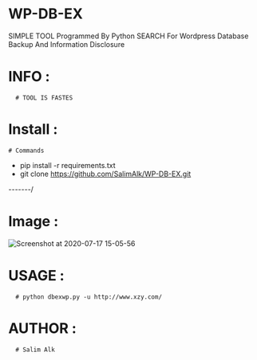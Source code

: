 # WP-DB-EX
SIMPLE TOOL Programmed By Python  SEARCH For Wordpress Database Backup And Information Disclosure 
# INFO : 
      # TOOL IS FASTES
# Install :
    # Commands
 - pip install -r requirements.txt
 - git clone https://github.com/SalimAlk/WP-DB-EX.git

-------/
# Image : 
![Screenshot at 2020-07-17 15-05-56](https://user-images.githubusercontent.com/38039089/87797393-22756a00-c83a-11ea-958e-ea0702e85fee.png)

# USAGE : 
      # python dbexwp.py -u http://www.xzy.com/
# AUTHOR :
      # Salim Alk
